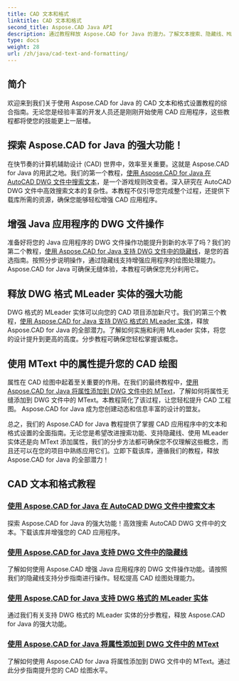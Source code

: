 ```yaml
---
title: CAD 文本和格式
linktitle: CAD 文本和格式
second_title: Aspose.CAD Java API
description: 通过教程释放 Aspose.CAD for Java 的潜力。了解文本搜索、隐藏线、MLeader 实体和 MText 属性以增强您的 CAD 应用程序。
type: docs
weight: 28
url: /zh/java/cad-text-and-formatting/
---
```

## 简介
欢迎来到我们关于使用 Aspose.CAD for Java 的 CAD 文本和格式设置教程的综合指南。无论您是经验丰富的开发人员还是刚刚开始使用 CAD 应用程序，这些教程都将使您的技能更上一层楼。

## 探索 Aspose.CAD for Java 的强大功能！

在快节奏的计算机辅助设计 (CAD) 世界中，效率至关重要。这就是 Aspose.CAD for Java 的用武之地。我们的第一个教程，[使用 Aspose.CAD for Java 在 AutoCAD DWG 文件中搜索文本](./search-text-in-dwg/)，是一个游戏规则改变者。深入研究在 AutoCAD DWG 文件中高效搜索文本的复杂性。本教程不仅引导您完成整个过程，还提供下载库所需的资源，确保您能够轻松增强 CAD 应用程序。

## 增强 Java 应用程序的 DWG 文件操作

准备好将您的 Java 应用程序的 DWG 文件操作功能提升到新的水平了吗？我们的第二个教程，[使用 Aspose.CAD for Java 支持 DWG 文件中的隐藏线](./support-hidden-lines-in-dwg/)，是您的首选指南。按照分步说明操作，通过隐藏线支持增强应用程序的绘图处理能力。 Aspose.CAD for Java 可确保无缝体验，本教程可确保您充分利用它。

## 释放 DWG 格式 MLeader 实体的强大功能

DWG 格式的 MLeader 实体可以向您的 CAD 项目添加新尺寸。我们的第三个教程，[使用 Aspose.CAD for Java 支持 DWG 格式的 MLeader 实体](./support-mleader-entity/)，释放 Aspose.CAD for Java 的全部潜力。了解如何实施和利用 MLeader 实体，将您的设计提升到更高的高度。分步教程可确保您轻松掌握该概念。

## 使用 MText 中的属性提升您的 CAD 绘图

属性在 CAD 绘图中起着至关重要的作用。在我们的最终教程中，[使用 Aspose.CAD for Java 将属性添加到 DWG 文件中的 MText](./add-attributes-to-mtext/)，了解如何将属性无缝添加到 DWG 文件中的 MText。本教程简化了该过程，让您轻松提升 CAD 工程图。 Aspose.CAD for Java 成为您创建动态和信息丰富的设计的盟友。

总之，我们的 Aspose.CAD for Java 教程提供了掌握 CAD 应用程序中的文本和格式设置的全面指南。无论您是希望改进搜索功能、支持隐藏线、使用 MLeader 实体还是向 MText 添加属性，我们的分步方法都可确保您不仅理解这些概念，而且还可以在您的项目中熟练应用它们。立即下载该库，遵循我们的教程，释放 Aspose.CAD for Java 的全部潜力！

## CAD 文本和格式教程
### [使用 Aspose.CAD for Java 在 AutoCAD DWG 文件中搜索文本](./search-text-in-dwg/)
探索 Aspose.CAD for Java 的强大功能！高效搜索 AutoCAD DWG 文件中的文本。下载该库并增强您的 CAD 应用程序。
### [使用 Aspose.CAD for Java 支持 DWG 文件中的隐藏线](./support-hidden-lines-in-dwg/)
了解如何使用 Aspose.CAD 增强 Java 应用程序的 DWG 文件操作功能。请按照我们的隐藏线支持分步指南进行操作。轻松提高 CAD 绘图处理能力。
### [使用 Aspose.CAD for Java 支持 DWG 格式的 MLeader 实体](./support-mleader-entity/)
通过我们有关支持 DWG 格式的 MLeader 实体的分步教程，释放 Aspose.CAD for Java 的强大功能。
### [使用 Aspose.CAD for Java 将属性添加到 DWG 文件中的 MText](./add-attributes-to-mtext/)
了解如何使用 Aspose.CAD for Java 将属性添加到 DWG 文件中的 MText。通过此分步指南提升您的 CAD 绘图水平。